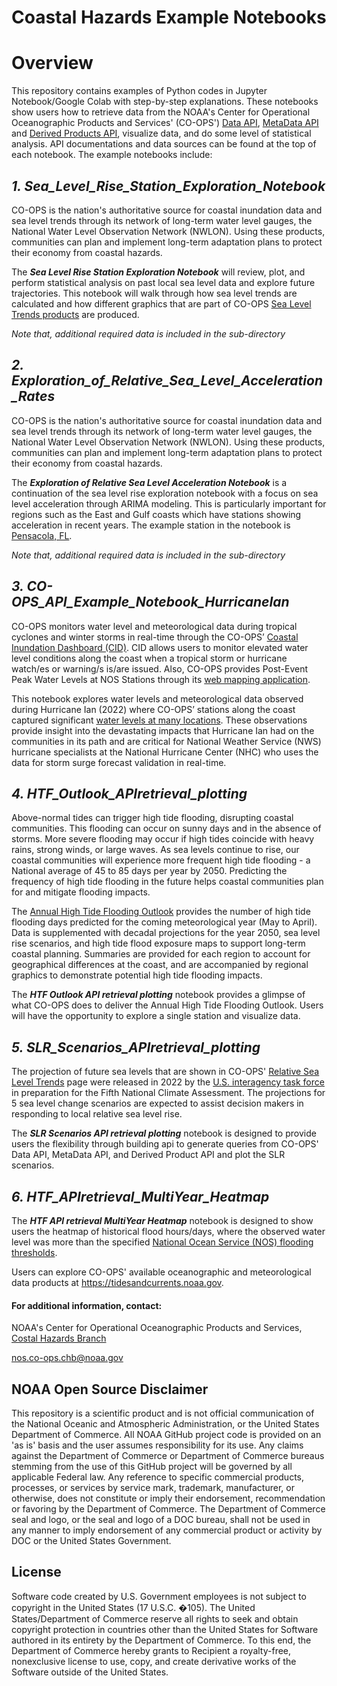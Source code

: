 # Coastal Hazards Example Notebooks

# Overview

This repository contains examples of Python codes in Jupyter Notebook/Google Colab with step-by-step explanations. These notebooks show users how to retrieve data from the NOAA's Center for Operational Oceanographic Products and Services' (CO-OPS') [Data API](https://api.tidesandcurrents.noaa.gov/api/prod/), [MetaData API](https://api.tidesandcurrents.noaa.gov/mdapi/prod/) and [Derived Products API](https://api.tidesandcurrents.noaa.gov/dpapi/prod/), visualize data, and do some level of statistical analysis. API documentations and data sources can be found at the top of each notebook. The example notebooks include:

## ***1. Sea_Level_Rise_Station_Exploration_Notebook***
CO-OPS is the nation's authoritative source for coastal inundation data and sea level trends through its network of long-term water level gauges, the National Water Level Observation Network (NWLON). Using these products, communities can plan and implement long-term adaptation plans to protect their economy from coastal hazards.

The ***Sea Level Rise Station Exploration Notebook*** will review, plot, and perform statistical analysis on past local sea level data and explore future trajectories. This notebook will walk through how sea level trends are calculated and how different graphics that are part of CO-OPS [Sea Level Trends products](https://tidesandcurrents.noaa.gov/sltrends/sltrends.html) are produced.

*Note that, additional required data is included in the sub-directory*

## ***2. Exploration_of_Relative_Sea_Level_Acceleration_Rates***
CO-OPS is the nation's authoritative source for coastal inundation data and sea level trends through its network of long-term water level gauges, the National Water Level Observation Network (NWLON). Using these products, communities can plan and implement long-term adaptation plans to protect their economy from coastal hazards.

The ***Exploration of Relative Sea Level Acceleration Notebook*** is a continuation of the sea level rise exploration notebook with a focus on sea level acceleration through ARIMA modeling. This is particularly important for regions such as the East and Gulf coasts which have stations showing acceleration in recent years. The example station in the notebook is [Pensacola, FL](https://tidesandcurrents.noaa.gov/sltrends/sltrends_station.shtml?id=8729840).

*Note that, additional required data is included in the sub-directory*

## ***3. CO-OPS_API_Example_Notebook_HurricaneIan***
CO-OPS monitors water level and meteorological data during tropical cyclones and winter storms in real-time through the CO-OPS’ [Coastal Inundation Dashboard (CID)](https://tidesandcurrents.noaa.gov/inundationdb/). CID allows users to monitor elevated water level conditions along the coast when a tropical storm or hurricane watch/es or warning/s is/are issued. Also, CO-OPS provides Post-Event Peak Water Levels at NOS Stations through its [web mapping application](https://tidesandcurrents.noaa.gov/peakwaterlevels/index.html).

This notebook explores water levels and meteorological data observed during Hurricane Ian (2022) where CO-OPS’ stations along the coast captured significant [water levels at many locations](https://tidesandcurrents.noaa.gov/peakwaterlevels/index.html?year=2022&event=Hurricane%20Ian&datum=MHHW). These observations provide insight into the devastating impacts that Hurricane Ian had on the communities in its path and are critical for National Weather Service (NWS) hurricane specialists at the National Hurricane Center (NHC) who uses the data for storm surge forecast validation in real-time.

## ***4. HTF_Outlook_APIretrieval_plotting***
Above-normal tides can trigger high tide flooding, disrupting coastal communities. This flooding can occur on sunny days and in the absence of storms. More severe flooding may occur if high tides coincide with heavy rains, strong winds, or large waves. As sea levels continue to rise, our coastal communities will experience more frequent high tide flooding - a National average of 45 to 85 days per year by 2050. Predicting the frequency of high tide flooding in the future helps coastal communities plan for and mitigate flooding impacts.

The [Annual High Tide Flooding Outlook](https://tidesandcurrents.noaa.gov/high-tide-flooding/annual-outlook.html) provides the number of high tide flooding days predicted for the coming meteorological year (May to April). Data is supplemented with decadal projections for the year 2050, sea level rise scenarios, and high tide flood exposure maps to support long-term coastal planning. Summaries are provided for each region to account for geographical differences at the coast, and are accompanied by regional graphics to demonstrate potential high tide flooding impacts.

The ***HTF Outlook API retrieval plotting*** notebook provides a glimpse of what CO-OPS does to deliver the Annual High Tide Flooding Outlook. Users will have the opportunity to explore a single station and visualize data. 

## ***5. SLR_Scenarios_APIretrieval_plotting***
The projection of future sea levels that are shown in CO-OPS' [Relative Sea Level Trends](https://tidesandcurrents.noaa.gov/sltrends/sltrends.html) page were released in 2022 by the [U.S. interagency task force](https://oceanservice.noaa.gov/hazards/sealevelrise/sealevelrise-tech-report-sections.html) in preparation for the Fifth National Climate Assessment. The projections for 5 sea level change scenarios are expected to assist decision makers in responding to local relative sea level rise. 

The ***SLR Scenarios API retrieval plotting*** notebook is designed to provide users the flexibility through building api to generate queries from CO-OPS' Data API, MetaData API, and Derived Product API and plot the SLR scenarios. 

## ***6. HTF_APIretrieval_MultiYear_Heatmap***
The ***HTF API retrieval MultiYear Heatmap*** notebook is designed to show users the heatmap of historical flood hours/days, where the observed water level was more than the specified [National Ocean Service (NOS) flooding thresholds](https://www.tidesandcurrents.noaa.gov/publications/techrpt86_PaP_of_HTFlooding.pdf).

Users can explore CO-OPS' available oceanographic and meteorological data products at https://tidesandcurrents.noaa.gov.

#### For additional information, contact:
NOAA's Center for Operational Oceanographic Products and Services, [Costal Hazards Branch](https://tidesandcurrents.noaa.gov/coastal_hazards.html)

nos.co-ops.chb@noaa.gov

## NOAA Open Source Disclaimer

This repository is a scientific product and is not official communication of the National Oceanic and Atmospheric Administration, or the United States Department of Commerce. All NOAA GitHub project code is provided on an 'as is' basis and the user assumes responsibility for its use. Any claims against the Department of Commerce or Department of Commerce bureaus stemming from the use of this GitHub project will be governed by all applicable Federal law. Any reference to specific commercial products, processes, or services by service mark, trademark, manufacturer, or otherwise, does not constitute or imply their endorsement, recommendation or favoring by the Department of Commerce. The Department of Commerce seal and logo, or the seal and logo of a DOC bureau, shall not be used in any manner to imply endorsement of any commercial product or activity by DOC or the United States Government.

## License

Software code created by U.S. Government employees is not subject to copyright in the United States (17 U.S.C. �105). The United States/Department of Commerce reserve all rights to seek and obtain copyright protection in countries other than the United States for Software authored in its entirety by the Department of Commerce. To this end, the Department of Commerce hereby grants to Recipient a royalty-free, nonexclusive license to use, copy, and create derivative works of the Software outside of the United States.
